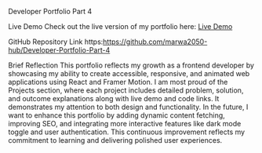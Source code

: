 Developer Portfolio Part 4

Live Demo
Check out the live version of my portfolio here: [Live Demo](https://marwa2050-hub.github.io/Developer-Portfolio-Part-4/)

GitHub Repository Link
https:https://github.com/marwa2050-hub/Developer-Portfolio-Part-4

Brief Reflection
This portfolio reflects my growth as a frontend developer by showcasing my ability to create accessible, responsive, and animated web applications using React and Framer Motion. I am most proud of the Projects section, where each project includes detailed problem, solution, and outcome explanations along with live demo and code links. It demonstrates my attention to both design and functionality. In the future, I want to enhance this portfolio by adding dynamic content fetching, improving SEO, and integrating more interactive features like dark mode toggle and user authentication. This continuous improvement reflects my commitment to learning and delivering polished user experiences.
